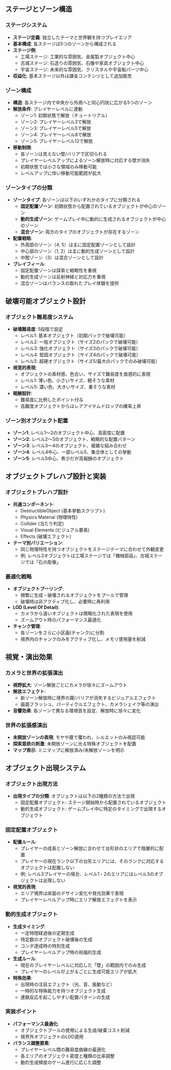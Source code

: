 ## ステージとゾーン構造

### ステージシステム
- **ステージ定義**: 独立したテーマと世界観を持つプレイエリア
- **基本構成**: 各ステージは5つのゾーンから構成される
- **ステージ例**:
  - 工場ステージ: 工業的な雰囲気、金属製オブジェクト中心
  - 古城ステージ: 石造りの雰囲気、石像や家具オブジェクト中心
  - 宇宙ステージ: 未来的な雰囲気、クリスタルや宇宙船パーツ中心
- **収益化**: 基本ステージ以外は課金コンテンツとして追加販売

### ゾーン構成
- **構造**: 各ステージ内で中央から外周へと同心円状に広がる5つのゾーン
- **解放条件**: プレイヤーレベルに連動
  - ゾーン1: 初期状態で解放（チュートリアル）
  - ゾーン2: プレイヤーレベル3で解放
  - ゾーン3: プレイヤーレベル5で解放
  - ゾーン4: プレイヤーレベル8で解放
  - ゾーン5: プレイヤーレベル12で解放
- **移動制限**:
  - 各ゾーンは見えない壁/バリアで区切られる
  - プレイヤーレベルアップによるゾーン解放時に対応する壁が消失
  - 初期状態では小さな領域のみ移動可能
  - レベルアップに伴い移動可能範囲が拡大

### ゾーンタイプの分類
- **ゾーンタイプ**: 各ゾーンは以下のいずれかのタイプに分類される
  - **固定配置ゾーン**: 初期状態から配置されているオブジェクトが中心のゾーン
  - **動的生成ゾーン**: ゲームプレイ中に動的に生成されるオブジェクトが中心のゾーン
  - **混合ゾーン**: 両方のタイプのオブジェクトが存在するゾーン
- **配置戦略**:
  - 外周部のゾーン（4, 5）は主に固定配置ゾーンとして設計
  - 中心部のゾーン（1, 2）は主に動的生成ゾーンとして設計
  - 中間ゾーン（3）は混合ゾーンとして設計
- **プレイフィール**:
  - 固定配置ゾーンは探索と戦略性を重視
  - 動的生成ゾーンは反射神経と対応力を重視
  - 混合ゾーンはバランスの取れたプレイ体験を提供

## 破壊可能オブジェクト設計

### オブジェクト難易度システム
- **破壊難易度**: 5段階で設定
  - レベル1: 基本オブジェクト（初期パックで破壊可能）
  - レベル2: 一般オブジェクト（サイズ2のパックで破壊可能）
  - レベル3: 強化オブジェクト（サイズ3のパックで破壊可能）
  - レベル4: 堅固オブジェクト（サイズ4のパックで破壊可能）
  - レベル5: 超硬オブジェクト（サイズ5/最大のパックでのみ破壊可能）
- **視覚的表現**: 
  - オブジェクトの素材感、色合い、サイズで難易度を直感的に表現
  - レベル1: 薄い色、小さいサイズ、軽そうな素材
  - レベル5: 濃い色、大きいサイズ、重そうな素材
- **報酬設計**:
  - 難易度に比例したポイント付与
  - 高難度オブジェクトからはレアアイテムドロップの確率上昇

### ゾーン別オブジェクト配置
- **ゾーン1**: レベル1〜2のオブジェクト中心、高密度に配置
- **ゾーン2**: レベル2〜3のオブジェクト、戦略的な配置パターン
- **ゾーン3**: レベル3〜4のオブジェクト、複雑な組み合わせ
- **ゾーン4**: レベル4中心、一部レベル5、集合体としての挙動
- **ゾーン5**: レベル5中心、希少だが高報酬のオブジェクト

## オブジェクトプレハブ設計と実装

### オブジェクトプレハブ設計
- **共通コンポーネント**:
  - DestructibleObject (基本挙動スクリプト)
  - Physics Material (物理特性)
  - Collider (当たり判定)
  - Visual Elements (ビジュアル要素)
  - Effects (破壊エフェクト)
- **テーマ別バリエーション**:
  - 同じ物理特性を持つオブジェクトをステージテーマに合わせて外観変更
  - 例: レベル3オブジェクトは工場ステージでは「機械部品」、古城ステージでは「石の彫像」

### 最適化戦略
- **オブジェクトプーリング**:
  - 頻繁に生成・破壊されるオブジェクトをプールで管理
  - 破壊時は非アクティブ化し、必要時に再利用
- **LOD (Level Of Detail)**:
  - カメラから遠いオブジェクトは簡略化された表現を使用
  - ズームアウト時のパフォーマンス最適化
- **チャンク管理**:
  - 各ゾーンをさらに小区画(チャンク)に分割
  - 視界内のチャンクのみをアクティブ化し、メモリ使用量を削減

## 視覚・演出効果

### カメラと世界の拡張演出
- **視野拡大**: ゾーン解放ごとにカメラが徐々にズームアウト
- **解放エフェクト**:
  - 新ゾーン解放時に境界の霧/バリアが消失するビジュアルエフェクト
  - 画面フラッシュ、パーティクルエフェクト、カメラシェイク等の演出
- **音響効果**: 各ゾーンで異なる環境音を設定、解放時に徐々に変化

### 世界の拡張感演出
- **未開放ゾーンの表現**: モヤや霧で覆われ、シルエットのみ視認可能
- **探索意欲の刺激**: 未開放ゾーンに光る特殊オブジェクトを配置
- **マップ表示**: ミニマップに解放済み/未解放ゾーンを明示

## オブジェクト出現システム
### オブジェクト出現方法
- **出現タイプの分類**: オブジェクトは以下の2種類の方法で出現
  - 固定配置オブジェクト: ステージ開始時から配置されているオブジェクト
  - 動的生成オブジェクト: ゲームプレイ中に特定のタイミングで出現するオブジェクト

### 固定配置オブジェクト
- **配置ルール**: 
  - プレイヤーの成長とゾーン解放に合わせて台形状のエリアで階層的に配置
  - プレイヤーの現在ランク以下の台形エリアには、そのランクに対応するオブジェクトは配置しない
  - 例: レベル3プレイヤーの場合、レベル1・2のエリアにはレベル3のオブジェクトは出現しない
- **視覚的表現**:
  - エリア境界は床面のデザイン変化や発光効果で表現
  - プレイヤーレベルアップ時にエリア解放エフェクトを表示

### 動的生成オブジェクト
- **生成タイミング**:
  - 一定時間経過後の定期生成
  - 特定数のオブジェクト破壊後の生成
  - コンボ達成時の特別生成
  - プレイヤーレベルアップ時の祝福的生成
- **生成ルール**:
  - 現在のプレイヤーレベルに対応した「壁」の範囲内でのみ生成
  - プレイヤーのレベルが上がるごとに生成可能エリアが拡大
- **特殊効果**:
  - 出現時の注目エフェクト（光、音、振動など）
  - 一時的な特殊能力を持つオブジェクト生成
  - 連鎖反応を起こしやすい配置パターンの生成

### 実装ポイント
- **パフォーマンス最適化**:
  - オブジェクトプールの使用による生成/破棄コスト削減
  - 視界外オブジェクトのLOD適用
- **バランス調整要素**:
  - プレイヤーレベル間の難易度曲線の最適化
  - 各エリアのオブジェクト密度と種類の比率調整
  - 動的生成頻度のゲーム進行に応じた調整